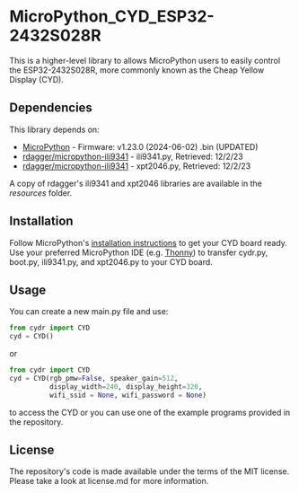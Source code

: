 # MicroPython_CYD_ESP32-2432S028R
This is a higher-level library to allows MicroPython users to easily control the ESP32-2432S028R, more commonly known as the Cheap Yellow Display (CYD).

## Dependencies
This library depends on:
* [MicroPython](https://micropython.org/download/ESP32_GENERIC/) - Firmware: v1.23.0 (2024-06-02) .bin (UPDATED)
* [rdagger/micropython-ili9341](https://github.com/rdagger/micropython-ili9341/) - ili9341.py, Retrieved: 12/2/23
* [rdagger/micropython-ili9341](https://github.com/rdagger/micropython-ili9341/) - xpt2046.py, Retrieved: 12/2/23

A copy of rdagger's ili9341 and xpt2046 libraries are available in the _resources_ folder.


## Installation
Follow MicroPython's [installation instructions](https://micropython.org/download/ESP32_GENERIC/) to get your CYD board ready. Use your preferred MicroPython IDE (e.g. [Thonny](https://thonny.org/)) to transfer cydr.py, boot.py, ili9341.py, and xpt2046.py to your CYD board.


## Usage
You can create a new main.py file and use:
```python
from cydr import CYD
cyd = CYD()
```
or
```python
from cydr import CYD
cyd = CYD(rgb_pmw=False, speaker_gain=512,
          display_width=240, display_height=320,
          wifi_ssid = None, wifi_password = None)
```
to access the CYD or you can use one of the example programs provided in the repository.


## License
The repository's code is made available under the terms of the MIT license. Please take a look at license.md for more information.
